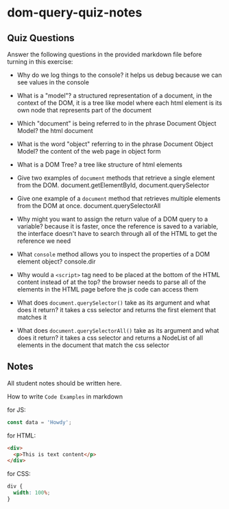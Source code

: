 # dom-query-quiz-notes

## Quiz Questions

Answer the following questions in the provided markdown file before turning in this exercise:

- Why do we log things to the console?
  it helps us debug because we can see values in the console

- What is a "model"?
  a structured representation of a document, in the context of the DOM, it is a tree like model where each html element is its own node that represents part of the document

- Which "document" is being referred to in the phrase Document Object Model?
  the html document

- What is the word "object" referring to in the phrase Document Object Model?
  the content of the web page in object form

- What is a DOM Tree?
  a tree like structure of html elements

- Give two examples of `document` methods that retrieve a single element from the DOM.
  document.getElementById, document.querySelector

- Give one example of a `document` method that retrieves multiple elements from the DOM at once.
  document.querySelectorAll

- Why might you want to assign the return value of a DOM query to a variable?
  because it is faster, once the reference is saved to a variable, the interface doesn't have to search through all of the HTML to get the reference we need

- What `console` method allows you to inspect the properties of a DOM element object?
  console.dir

- Why would a `<script>` tag need to be placed at the bottom of the HTML content instead of at the top?
  the browser needs to parse all of the elements in the HTML page before the js code can access them

- What does `document.querySelector()` take as its argument and what does it return?
  it takes a css selector and returns the first element that matches it

- What does `document.querySelectorAll()` take as its argument and what does it return?
  it takes a css selector and returns a NodeList of all elements in the document that match the css selector

## Notes

All student notes should be written here.

How to write `Code Examples` in markdown

for JS:

```javascript
const data = 'Howdy';
```

for HTML:

```html
<div>
  <p>This is text content</p>
</div>
```

for CSS:

```css
div {
  width: 100%;
}
```

